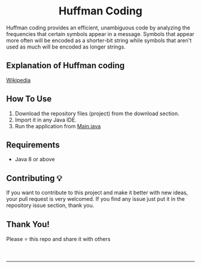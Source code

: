 <h1 align="center"> Huffman Coding </h1>

Huffman coding provides an efficient, unambiguous code by analyzing the frequencies that certain symbols appear in a message. Symbols that appear more often will be encoded as a shorter-bit string while symbols that aren't used as much will be encoded as longer strings.

## Explanation of Huffman coding 

<a href="https://en.wikipedia.org/wiki/Huffman_coding">Wikipedia</a>


## How To Use 
1. Download the repository files (project) from the download section.
2. Import it in any Java IDE.
3. Run the application from <a href="[/Main.java](https://github.com/RathorChanchal1/Huffman-Coding-Decoding/blob/main/Huffman%20Coding-%20Decoding/Huffman-Coding-main/Main.java)">Main.java</a>


## Requirements
- Java 8 or above



## Contributing 💡
If you want to contribute to this project and make it better with new ideas, your pull request is very welcomed.
If you find any issue just put it in the repository issue section, thank you.


## Thank You!
Please ⭐️ this repo and share it with others


<br>


-----------
